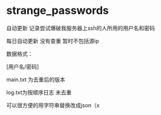  # strange_passwords

自动更新  记录尝试爆破我服务器上ssh的人所用的用户名和密码

每日自动更新 没有查重 暂时不包括源ip

数据格式：

[用户名/密码]

main.txt 为去重后的版本

log.txt为按顺序日志 未去重

可以很方便的用字符串替换改成json（x
